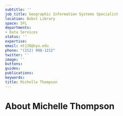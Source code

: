 ```yaml
---
subtitle: ''
job_title: Geographic Information Systems Specialist
location: Bobst Library
space: 5FL
departments:
- Data Services
status: ''
expertise: 
email: mt136@nyu.edu
phone: "(212) 998-1212"
twitter: ''
image: ''
buttons: 
guides: 
publications: 
keywords: 
title: Michelle Thompson
---
```


# About Michelle Thompson